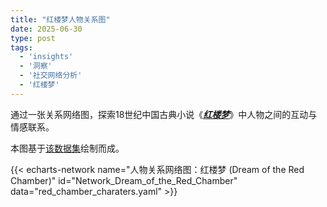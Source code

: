 ```yaml
---
title: "红楼梦人物关系图"
date: 2025-06-30
type: post
tags:
  - 'insights'
  - '洞察'
  - '社交网络分析'
  - '红楼梦'
---
```


通过一张关系网络图，探索18世纪中国古典小说《[_**红楼梦**_](https://zh.wikipedia.org/wiki/%E7%BA%A2%E6%A5%BC%E6%A2%A6)》中人物之间的互动与情感联系。

本图基于[该数据集](https://github.com/XianWoo/SNA_Dream_of_the_Red_Chamber/blob/main/relationship.csv)绘制而成。

{{< echarts-network name="人物关系网络图：红楼梦 (Dream of the Red Chamber)" id="Network_Dream_of_the_Red_Chamber" data="red_chamber_charaters.yaml" >}}
